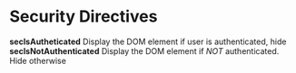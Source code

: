 # Security Directives

__secIsAutheticated__ Display the DOM element if user is authenticated, hide
__secIsNotAuthenticated__ Display the DOM element if _NOT_ authenticated. Hide otherwise